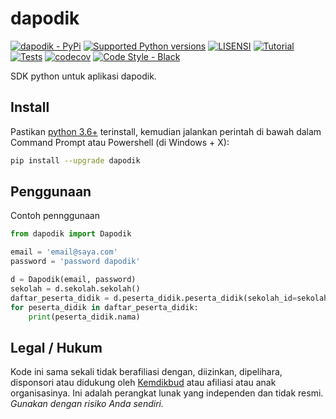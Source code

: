 # dapodik

[![dapodik - PyPi](https://img.shields.io/pypi/v/dapodik)](https://pypi.org/project/dapodik/)
[![Supported Python versions](https://img.shields.io/pypi/pyversions/dapodik)](https://pypi.org/project/dapodik/)
[![LISENSI](https://img.shields.io/github/license/dapodix/dapodik)](https://github.com/dapodix/dapodik/blob/master/LISENSI)
[![Tutorial](https://img.shields.io/badge/Tutorial-Penggunaan-informational)](https://github.com/dapodix/dapodik/wiki)
[![Tests](https://github.com/dapodix/dapodik/workflows/Tests/badge.svg)](https://github.com/dapodix/dapodik/actions?query=workflow%3ATests)
[![codecov](https://codecov.io/gh/dapodix/dapodik/branch/master/graph/badge.svg)](https://codecov.io/gh/dapodix/dapodik)
[![Code Style - Black](https://img.shields.io/badge/code%20style-black-000000.svg)](https://github.com/psf/black)

SDK python untuk aplikasi dapodik.

## Install

Pastikan [python 3.6+](https://www.python.org/ftp/python/3.7.9/python-3.7.9-amd64.exe) terinstall,
kemudian jalankan perintah di bawah dalam Command Prompt atau Powershell (di Windows + X):

```bash
pip install --upgrade dapodik
```

## Penggunaan

Contoh pennggunaan

```python
from dapodik import Dapodik

email = 'email@saya.com'
password = 'password dapodik'

d = Dapodik(email, password)
sekolah = d.sekolah.sekolah()
daftar_peserta_didik = d.peserta_didik.peserta_didik(sekolah_id=sekolah.sekolah_id)
for peserta_didik in daftar_peserta_didik:
    print(peserta_didik.nama)
```

## Legal / Hukum

Kode ini sama sekali tidak berafiliasi dengan, diizinkan, dipelihara, disponsori atau didukung oleh [Kemdikbud](https://kemdikbud.go.id/) atau afiliasi atau anak organisasinya. Ini adalah perangkat lunak yang independen dan tidak resmi. _Gunakan dengan risiko Anda sendiri._
